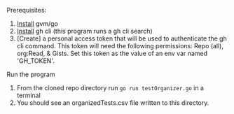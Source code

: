 Prerequisites:
1. [Install](https://pkg.go.dev/github.com/andrewkroh/gvm#readme-installation) gvm/go
1. [Install](https://github.com/cli/cli#installation) gh cli (this program runs a gh cli search)
1. [Create] a personal access token that will be used to authenticate the gh cli command. This token will need the following permissions: Repo (all), org:Read, & Gists. Set this token as the value of an env var named 'GH_TOKEN'.

Run the program
1. From the cloned repo directory run `go run testOrganizer.go` in a terminal
1. You should see an organizedTests.csv file written to this directory.
